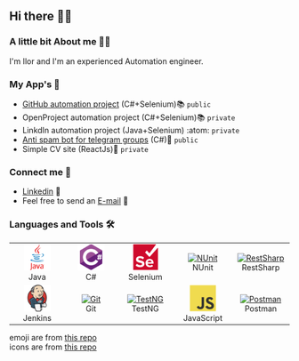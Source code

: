 ## Hi there 🙋‍♂️

### A little bit About me 👨‍💻
I'm Ilor and I'm an experienced Automation engineer.

### My App's 💼
- [GitHub automation project](https://github.com/ilorwork/GitHub-Automation) (C#+Selenium)📚  `public`<br/>
- OpenProject automation project (C#+Selenium)📚  `private`<br/>
- LinkdIn automation project (Java+Selenium) :atom:  `private`<br/>
- [Anti spam bot for telegram groups](https://github.com/ilorwork/UserVerificator) (C#)🤖  `public`
- Simple CV site (ReactJs)📑 `private`

### Connect me 🔗
- [Linkedin](https://www.linkedin.com/in/ilor-shurer-513128203/) 💬
- Feel free to send an [E-mail](mailto:ilorwork64@gmail.com) 📧

### Languages and Tools 🛠

<table>
  <tbody><tr>
    <td align="center" width="96">
      <a href="https://www.w3schools.com/java/java_intro.asp" rel="nofollow">
        <img src="https://raw.githubusercontent.com/devicons/devicon/master/icons/java/java-original-wordmark.svg" width="48" height="48" alt="Java" style="max-width: 100%;">
      </a>
      <br>Java
    </td>
    <td align="center" width="96">
      <a href="https://docs.microsoft.com/en-us/dotnet/csharp/tour-of-csharp/" rel="nofollow">
        <img src="https://raw.githubusercontent.com/devicons/devicon/master/icons/csharp/csharp-original.svg" width="48" height="48" alt="C#" style="max-width: 100%;">
      </a>
      <br>C#
    </td>
    <td align="center" width="96">
      <a href="https://www.selenium.dev/" rel="nofollow">
        <img src="https://raw.githubusercontent.com/devicons/devicon/master/icons/selenium/selenium-original.svg" width="48" height="48" alt="Selenium" style="max-width: 100%;">
      </a>
      <br>Selenium
    </td>
    <td align="center" width="96">
      <a href="https://nunit.org/" rel="nofollow">
        <img src="https://avatars.githubusercontent.com/u/2678858?s=280&v=4" width="48" height="48" alt="NUnit" style="max-width: 100%;">
      </a>
      <br>NUnit
    </td>
    <td align="center" width="96">
      <a href="https://restsharp.dev/" rel="nofollow">
        <img src="https://restsharp.dev/restsharp.png" width="48" height="48" alt="RestSharp" style="max-width: 100%;">
      </a>
      <br>RestSharp
    </td>
   </tr>
  <tr>
    <td align="center" width="96">
      <a href="https://www.jenkins.io/doc/" rel="nofollow">
        <img src="https://github.com/devicons/devicon/blob/master/icons/jenkins/jenkins-original.svg" width="48" height="48" alt="Jenkins" style="max-width: 100%;">
      </a>
      <br>Jenkins
    </td>
    <td align="center" width="96">
      <a href="https://git-scm.com/" rel="nofollow">
        <img src="https://camo.githubusercontent.com/fbfcb9e3dc648adc93bef37c718db16c52f617ad055a26de6dc3c21865c3321d/68747470733a2f2f7777772e766563746f726c6f676f2e7a6f6e652f6c6f676f732f6769742d73636d2f6769742d73636d2d69636f6e2e737667" width="48" height="48" alt="Git" data-canonical-src="https://www.vectorlogo.zone/logos/git-scm/git-scm-icon.svg" style="max-width: 100%;">
      </a>
      <br>Git
    </td>
    <td align="center" width="96">
      <a href="https://testng.org/doc/" rel="nofollow">
        <img src="https://i0.wp.com/blog.knoldus.com/wp-content/uploads/2020/01/TESTNG.png?fit=810%2C456&ssl=1" width="48" height="48" alt="TestNG" style="max-width: 100%;">
      </a>
      <br>TestNG
    </td>
    <td align="center" width="96">
      <a href="https://developer.mozilla.org/en-US/docs/Web/JavaScript" rel="nofollow">
        <img src="https://raw.githubusercontent.com/devicons/devicon/master/icons/javascript/javascript-original.svg" width="48" height="48" alt="JavaScript" style="max-width: 100%;">
      </a>
      <br>JavaScript
    </td>
    <td align="center" width="96">
      <a href="https://www.postman.com/" rel="nofollow">
        <img src="https://camo.githubusercontent.com/93b32389bf746009ca2370de7fe06c3b5146f4c99d99df65994f9ced0ba41685/68747470733a2f2f7777772e766563746f726c6f676f2e7a6f6e652f6c6f676f732f676574706f73746d616e2f676574706f73746d616e2d69636f6e2e737667" width="48" height="48" alt="Postman" data-canonical-src="https://www.vectorlogo.zone/logos/getpostman/getpostman-icon.svg" style="max-width: 100%;">
      </a>
      <br>Postman
    </td>
  </tr>
</tbody></table>

emoji are from [this repo](https://github.com/ikatyang/emoji-cheat-sheet) <br/>
icons are from [this repo](https://github.com/devicons/devicon)
